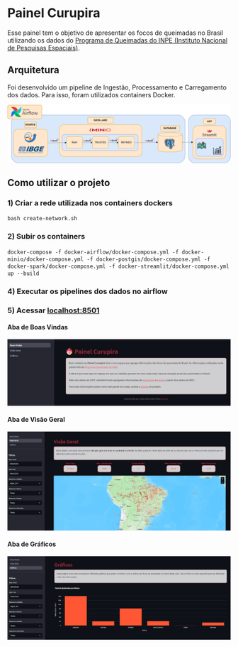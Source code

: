 # Painel Curupira

Esse painel tem o objetivo de apresentar os focos de queimadas no Brasil utilizando os dados do [Programa de Queimadas do INPE (Instituto Nacional de Pesquisas Espaciais)](https://terrabrasilis.dpi.inpe.br/queimadas/portal/dados-abertos/).

## Arquitetura

Foi desenvolvido um pipeline de Ingestão, Processamento e Carregamento dos dados. Para isso, foram utilizados containers Docker.

![Arquitetura](https://github.com/julianabfreitas/brazil-wildfires/blob/main/images/arquitetura.png)

## Como utilizar o projeto

### 1) Criar a rede utilizada nos containers dockers

```
bash create-network.sh
```

### 2) Subir os containers

```
docker-compose -f docker-airflow/docker-compose.yml -f docker-minio/docker-compose.yml -f docker-postgis/docker-compose.yml -f docker-spark/docker-compose.yml -f docker-streamlit/docker-compose.yml up --build
```

### 4) Executar os pipelines dos dados no airflow

### 5) Acessar [localhost:8501](http://localhost:8501/)

#### Aba de Boas Vindas
![Boas Vindas](https://github.com/julianabfreitas/brazil-wildfires/blob/main/images/boas-vindas.jpg)

#### Aba de Visão Geral
![Visão Geral](https://github.com/julianabfreitas/brazil-wildfires/blob/main/images/visao-geral.jpg)

#### Aba de Gráficos
![Visão Geral](https://github.com/julianabfreitas/brazil-wildfires/blob/main/images/graficos.jpg)

